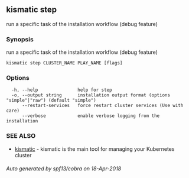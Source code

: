 ## kismatic step

run a specific task of the installation workflow (debug feature)

### Synopsis

run a specific task of the installation workflow (debug feature)

```
kismatic step CLUSTER_NAME PLAY_NAME [flags]
```

### Options

```
  -h, --help               help for step
  -o, --output string      installation output format (options "simple"|"raw") (default "simple")
      --restart-services   force restart cluster services (Use with care)
      --verbose            enable verbose logging from the installation
```

### SEE ALSO

* [kismatic](kismatic.md)	 - kismatic is the main tool for managing your Kubernetes cluster

###### Auto generated by spf13/cobra on 18-Apr-2018
